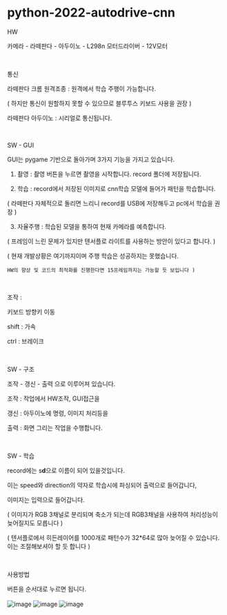 # python-2022-autodrive-cnn

HW<br>

카메라 - 라떼판다 - 아두이노 - L298n 모터드라이버 - 12V모터 

​

통신

라떼판다 크롬 원격조종 : 원격에서 학습 주행이 가능합니다.

( 하지만 통신이 원할하지 못할 수 있으므로 블루투스 키보드 사용을 권장 ) 

라떼판다 아두이노 : 시리얼로 통신됩니다.

​

SW - GUI 

GUI는 pygame 기반으로 돌아가며 3가지 기능을 가지고 있습니다. 

1. 촬영 : 촬영 버튼을 누르면 촬영을 시작합니다. record 폴더에 저장됩니다.

2. 학습 : record에서 저장된 이미지로 cnn학습 모델에 들어가 패턴을 학습합니다. 

  ( 라떼판다 자체적으로 돌리면 느리니 record를 USB에 저장해두고 pc에서 학습을 권장 ) 

3. 자율주행 : 학습된 모델을 통하여 현재 카메라를 예측합니다. 

  ( 프레임이 느린 문제가 있지만 텐서플로 라이트를 사용하는 방안이 있다고 합니다. )

  ( 현재 개발상황은 여기까지이며 주행 학습은 성공하지는 못했습니다. 

    HW의 향상 및 코드의 최적화를 진행한다면 15프레임까지는 가능할 듯 보입니다 )

​

조작 : 

키보드 방향키 이동

shift : 가속

ctrl : 브레이크

​

SW - 구조

조작 - 갱신 - 출력 으로 이루어져 있습니다.

조작 : 작업에서 HW조작, GUI접근을 

갱신 : 아두이노에 명령, 이미지 처리등을 

출력 : 화면 그리는 작업을 수행합니다.

​

SW - 학습

record에는 s**d**으로 이름이 되어 있을것입니다.

이는 speed와 direction의 약자로 학습시에 파싱되어 출력으로 들어갑니다,

이미지는 입력으로 들어갑니다. 

( 이미지가 RGB 3채널로 분리되며 축소가 되는데 RGB3채널을 사용하여 처리성능이 늦어질지도 모릅니다 )

( 텐서플로에서 히든레이어를 1000개로 패턴수가 32*64로 많아 늦어질 수 있습니다. 이는 조절해보셔야 할 듯 합니다 ) 

​

사용방법

버튼을 순서대로 누르면 됩니다.<br>
<br>
![image](https://user-images.githubusercontent.com/82069536/154518041-1fa170c6-d289-401f-a7ad-c85ce4038467.png)
![image](https://user-images.githubusercontent.com/82069536/154518084-3d669d81-b812-4c56-b87c-b4dcf5158450.png)
![image](https://user-images.githubusercontent.com/82069536/154518130-7eebe4cb-cea4-4c5d-9098-385757e2fb17.png)

